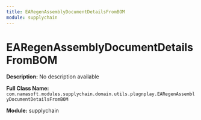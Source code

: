 ```yaml
---
title: EARegenAssemblyDocumentDetailsFromBOM
module: supplychain
---
```


# EARegenAssemblyDocumentDetailsFromBOM

**Description:** No description available

**Full Class Name:** `com.namasoft.modules.supplychain.domain.utils.plugnplay.EARegenAssemblyDocumentDetailsFromBOM`

**Module:** supplychain

